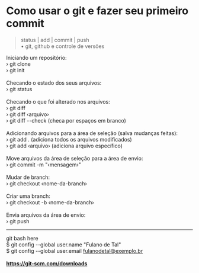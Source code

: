 # Como usar o git e fazer seu primeiro commit <br> 
> status | add | commit | push <br> 
• git, github e controle de versões

Iniciando um repositório:
<br>
› git clone
<br>
› git init
<br><br>
Checando o estado dos seus arquivos:
<br>
› git status
<br><br>
Checando o que foi alterado nos arquivos:
<br>
› git diff
<br>
› git diff ‹arquivo›
<br>
› git diff --check (checa por espaços em branco)
<br><br>
Adicionando arquivos para a área de seleção (salva mudanças feitas):
<br>
› git add . (adiciona todos os arquivos modificados)
<br>
› git add ‹arquivo› (adiciona arquivo específico)
<br><br>
Move arquivos da área de seleção para a área de envio:
<br>
› git commit -m "‹mensagem›"
<br><br>
Mudar de branch:
<br>
› git checkout ‹nome-da-branch›
<br><br>
Criar uma branch:
<br>
› git checkout -b ‹nome-da-branch›
<br><br>
Envia arquivos da área de envio:
<br>
› git push
<br><hr>
git bash here <br> 
$ git config --global user.name "Fulano de Tal" <br>
$ git config --global user.email fulanodetal@exemplo.br <br> 
<br>
**https://git-scm.com/downloads**
